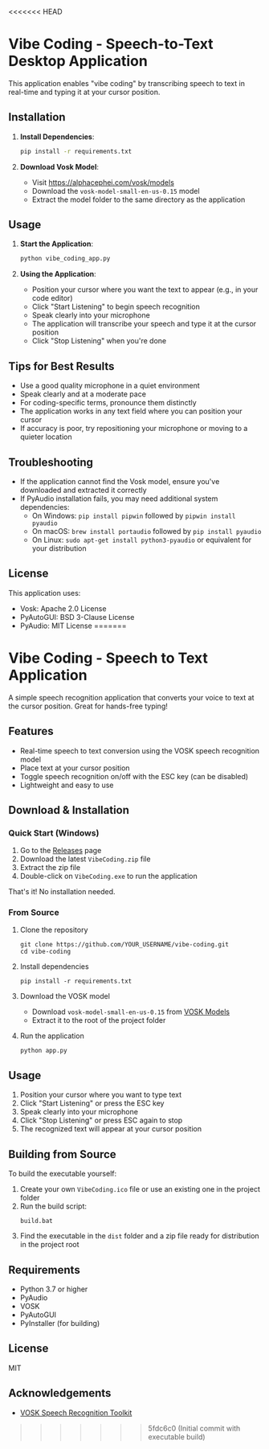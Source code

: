 <<<<<<< HEAD
# Vibe Coding - Speech-to-Text Desktop Application

This application enables "vibe coding" by transcribing speech to text in real-time and typing it at your cursor position.

## Installation

1. **Install Dependencies**:
   ```bash
   pip install -r requirements.txt
   ```

2. **Download Vosk Model**:
   - Visit https://alphacephei.com/vosk/models
   - Download the `vosk-model-small-en-us-0.15` model
   - Extract the model folder to the same directory as the application

## Usage

1. **Start the Application**:
   ```bash
   python vibe_coding_app.py
   ```

2. **Using the Application**:
   - Position your cursor where you want the text to appear (e.g., in your code editor)
   - Click "Start Listening" to begin speech recognition
   - Speak clearly into your microphone
   - The application will transcribe your speech and type it at the cursor position
   - Click "Stop Listening" when you're done

## Tips for Best Results

- Use a good quality microphone in a quiet environment
- Speak clearly and at a moderate pace
- For coding-specific terms, pronounce them distinctly
- The application works in any text field where you can position your cursor
- If accuracy is poor, try repositioning your microphone or moving to a quieter location

## Troubleshooting

- If the application cannot find the Vosk model, ensure you've downloaded and extracted it correctly
- If PyAudio installation fails, you may need additional system dependencies:
  - On Windows: `pip install pipwin` followed by `pipwin install pyaudio`
  - On macOS: `brew install portaudio` followed by `pip install pyaudio`
  - On Linux: `sudo apt-get install python3-pyaudio` or equivalent for your distribution

## License

This application uses:
- Vosk: Apache 2.0 License
- PyAutoGUI: BSD 3-Clause License
- PyAudio: MIT License
=======
# Vibe Coding - Speech to Text Application

A simple speech recognition application that converts your voice to text at the cursor position. Great for hands-free typing!

## Features

- Real-time speech to text conversion using the VOSK speech recognition model
- Place text at your cursor position
- Toggle speech recognition on/off with the ESC key (can be disabled)
- Lightweight and easy to use

## Download & Installation

### Quick Start (Windows)

1. Go to the [Releases](https://github.com/YOUR_USERNAME/vibe-coding/releases) page
2. Download the latest `VibeCoding.zip` file
3. Extract the zip file
4. Double-click on `VibeCoding.exe` to run the application

That's it! No installation needed.

### From Source

1. Clone the repository
   ```
   git clone https://github.com/YOUR_USERNAME/vibe-coding.git
   cd vibe-coding
   ```

2. Install dependencies
   ```
   pip install -r requirements.txt
   ```

3. Download the VOSK model
   - Download `vosk-model-small-en-us-0.15` from [VOSK Models](https://alphacephei.com/vosk/models)
   - Extract it to the root of the project folder

4. Run the application
   ```
   python app.py
   ```

## Usage

1. Position your cursor where you want to type text
2. Click "Start Listening" or press the ESC key
3. Speak clearly into your microphone
4. Click "Stop Listening" or press ESC again to stop
5. The recognized text will appear at your cursor position

## Building from Source

To build the executable yourself:

1. Create your own `VibeCoding.ico` file or use an existing one in the project folder
2. Run the build script:
   ```
   build.bat
   ```
3. Find the executable in the `dist` folder and a zip file ready for distribution in the project root

## Requirements

- Python 3.7 or higher
- PyAudio
- VOSK
- PyAutoGUI
- PyInstaller (for building)

## License

MIT

## Acknowledgements

- [VOSK Speech Recognition Toolkit](https://github.com/alphacep/vosk-api) 
>>>>>>> 5fdc6c0 (Initial commit with executable build)
